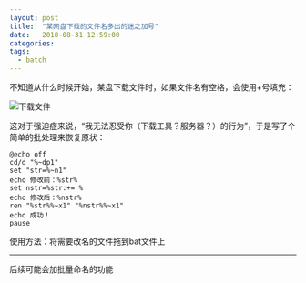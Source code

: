 ```yaml
---
layout: post
title:  "某网盘下载的文件名多出的迷之加号"
date:   2018-08-31 12:59:00
categories: 
tags: 
  - batch
---
```


不知道从什么时候开始，某盘下载文件时，如果文件名有空格，会使用+号填充：

![下载文件](https://gitcode.net/message2011/tttp/-/raw/master/sina/872e2401ly1fustajy9rvj209z00zdfn.jpg)

这对于强迫症来说，“我无法忍受你（下载工具？服务器？）的行为”，于是写了个简单的批处理来恢复原状：
<!-- more -->

```
@echo off
cd/d "%~dp1"
set "str=%~n1"
echo 修改前：%str%
set nstr=%str:+= %
echo 修改后：%nstr%
ren "%str%%~x1" "%nstr%%~x1"
echo 成功！
pause
```

使用方法：将需要改名的文件拖到bat文件上

---

后续可能会加批量命名的功能
